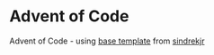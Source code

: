 # Advent of Code

Advent of Code - using [base template](https://github.com/sindrekjr/AdventOfCodeBase) from [sindrekjr](https://github.com/sindrekjr)